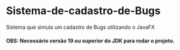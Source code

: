 # Sistema-de-cadastro-de-Bugs
Sistema que simula um cadastro de Bugs utilizando o JavaFX

#### OBS: Necessário versão 19 ou superior do JDK para rodar o projeto.
